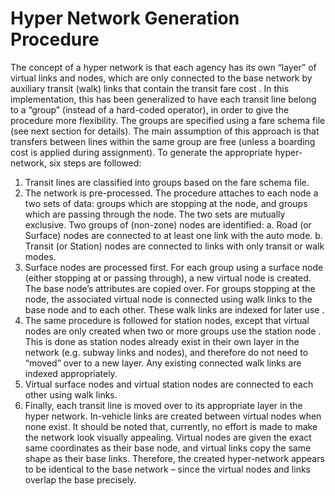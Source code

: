 # Hyper Network Generation Procedure

The concept of a hyper network is that each agency has its own “layer” of virtual links and nodes, which are only connected to the base network by auxiliary transit (walk) links that contain the transit fare cost . In this implementation, this has been generalized to have each transit line belong to a “group” (instead of a hard-coded operator), in order to give the procedure more flexibility. The groups are specified using a fare schema file (see next section for details). The main assumption of this approach is that transfers between lines within the same group are free (unless a boarding cost is applied during assignment).
To generate the appropriate hyper-network, six steps are followed:
1.	Transit lines are classified into groups based on the fare schema file.
2.	The network is pre-processed. The procedure attaches to each node a two sets of data: groups which are stopping at the node, and groups which are passing through the node. The two sets are mutually exclusive. Two groups of (non-zone) nodes are identified:
a.	Road (or Surface) nodes are connected to at least one link with the auto mode.
b.	Transit (or Station) nodes are connected to links with only transit or walk modes. 
3.	Surface nodes are processed first. For each group using a surface node (either stopping at or passing through), a new virtual node is created. The base node’s attributes are copied over. For groups stopping at the node, the associated virtual node is connected using walk links to the base node and to each other. These walk links are indexed for later use .
4.	The same procedure is followed for station nodes, except that virtual nodes are only created when two or more groups use the station node . This is done as station nodes already exist in their own layer in the network (e.g. subway links and nodes), and therefore do not need to “moved” over to a new layer. Any existing connected walk links are indexed appropriately.
5.	Virtual surface nodes and virtual station nodes are connected to each other using walk links.
6.	Finally, each transit line is moved over to its appropriate layer in the hyper network. In-vehicle links are created between virtual nodes when none exist.
It should be noted that, currently, no effort is made to make the network look visually appealing. Virtual nodes are given the exact same coordinates as their base node, and virtual links copy the same shape as their base links. Therefore, the created hyper-network appears to be identical to the base network – since the virtual nodes and links overlap the base precisely.
